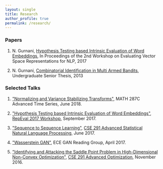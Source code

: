 ```yaml
---
layout: single
title: Research
author_profile: true
permalink: /research/
---
```


### Papers

1. N. Gurnani,  [Hypothesis Testing based Intrinsic Evaluation of Word Embeddings](http://www.aclweb.org/anthology/W/W17/W17-5303.pdf), In Proceedings of the 2nd Workshop on Evaluating Vector Space Representations for NLP, 2017

2. N. Gurnani, [Combinatorial Identification in Multi Armed Bandits](https://s3.amazonaws.com/www.ngurnani.com/ngurnani_seniorthesis.pdf), Undergraduate Senior Thesis, 2013

### Selected Talks

1. ["Normalizing and Variance Stabilizing Transforms"](https://s3.amazonaws.com/www.ngurnani.com/volatility.pdf), MATH 287C Advanced Time Series, June 2018.

2. ["Hypothesis Testing based Intrinsic Evaluation of Word Embeddings"](https://s3.amazonaws.com/www.ngurnani.com/repeval2017_presentation_short.pdf), [RepEval 2017 Workshop](https://repeval2017.github.io/), September 2017.

3. ["Sequence to Sequence Learning"](https://s3.amazonaws.com/www.ngurnani.com/cse291talk_seq2seq.pdf), [CSE 291 Advanced Statistical Natural Language Processing](http://cseweb.ucsd.edu/~nnakashole/teaching/291_sp17.html), June 2017.

4. ["Wasserstein GAN"](https://s3.amazonaws.com/www.ngurnani.com/WGAN_ngurnani.pdf), ECE GAN Reading Group, April 2017.

5. ["Identifying and Attacking the Saddle Point Problem in High-Dimensional Non-Convex Optimization"](https://s3.amazonaws.com/www.ngurnani.com/ngurnani_cse291talk.pdf), [CSE 291 Advanced Optimization](http://cseweb.ucsd.edu/~kamalika/CSE291F16/index.html), November 2016.

